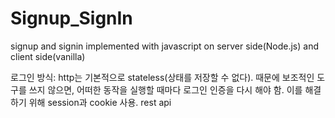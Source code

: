 # Signup_SignIn
signup and signin implemented with javascript on server side(Node.js) and client side(vanilla)

로그인 방식: 
http는 기본적으로 stateless(상태를 저장할 수 없다). 때문에 보조적인 도구를 쓰지 않으면, 어떠한 동작을 실행할 때마다 로그인 인증을 다시 해야 함.
이를 해결하기 위해 session과 cookie 사용. 
rest api

